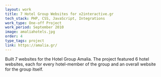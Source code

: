 ```yaml
---
layout: work
title: 7 Hotel Group Websites for x2interactive.gr
tech_stack: PHP, CSS, JavaScript, Integrations
work_type: One-off Project
work_period: September 2010
image: amaliahotels.jpg
order: 4
type_tags: project
link: https://amalia.gr/
---
```


Built 7 websites for the Hotel Group Amalia. The project featured 6 hotel websites, each for every hotel-member of the group and an overall website for the group itself.
